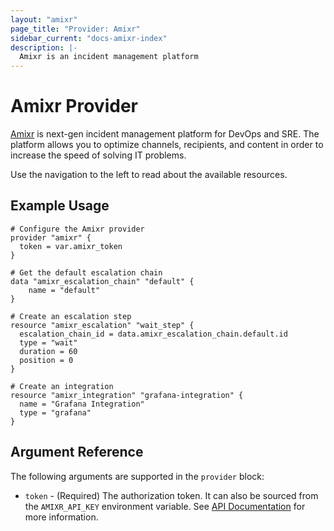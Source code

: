 ```yaml
---
layout: "amixr"
page_title: "Provider: Amixr"
sidebar_current: "docs-amixr-index"
description: |-
  Amixr is an incident management platform
---
```


# Amixr Provider

[Amixr](https://amixr.io/) is next-gen incident management platform for DevOps and SRE. The platform allows you to optimize channels, recipients, and content in order to increase the speed of solving IT problems.

Use the navigation to the left to read about the available resources.

## Example Usage

```hcl
# Configure the Amixr provider
provider "amixr" {
  token = var.amixr_token
}

# Get the default escalation chain
data "amixr_escalation_chain" "default" {
    name = "default"
}

# Create an escalation step
resource "amixr_escalation" "wait_step" {
  escalation_chain_id = data.amixr_escalation_chain.default.id
  type = "wait"
  duration = 60
  position = 0
}

# Create an integration
resource "amixr_integration" "grafana-integration" {
  name = "Grafana Integration"
  type = "grafana"
}

```

## Argument Reference

The following arguments are supported in the `provider` block:

* `token` - (Required) The authorization token. It can also be sourced from the `AMIXR_API_KEY` environment variable. See [API Documentation](https://api-docs.amixr.io/#authentication) for more information.
